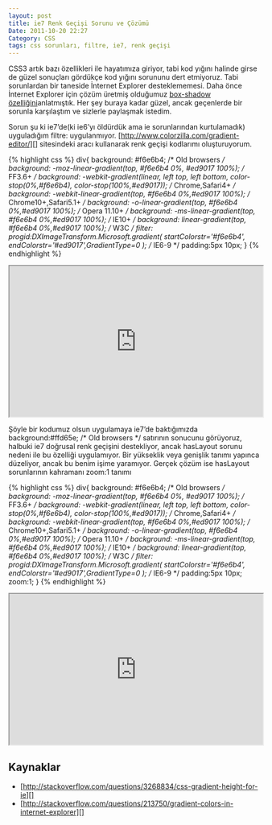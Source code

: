 ```yaml
---
layout: post
title: ie7 Renk Geçişi Sorunu ve Çözümü
Date: 2011-10-20 22:27
Category: CSS
tags: css sorunları, filtre, ie7, renk geçişi
---
```


CSS3 artık bazı özellikleri ile hayatımıza giriyor, tabi kod yığını
halinde girse de güzel sonuçları gördükçe kod yığını sorununu dert
etmiyoruz. Tabi sorunlardan bir taneside İnternet Explorer
desteklememesi. Daha önce İnternet Explorer için çözüm üretmiş olduğumuz
[box-shadow özelliğini][]anlatmıştık. Her şey buraya kadar güzel, ancak
geçenlerde bir sorunla karşılaştım ve sizlerle paylaşmak istedim.

Sorun şu ki ie7’de(ki ie6’yı öldürdük ama ie sorunlarından kurtulamadık)
uyguladığım filtre: uygulanmıyor.
[http://www.colorzilla.com/gradient-editor/][] sitesindeki aracı
kullanarak renk geçişi kodlarımı oluşturuyorum.

{% highlight css %}
div{
    background: #f6e6b4; /* Old browsers */
    background: -moz-linear-gradient(top, #f6e6b4 0%, #ed9017 100%); /* FF3.6+ */
    background: -webkit-gradient(linear, left top, left bottom, color-stop(0%,#f6e6b4), color-stop(100%,#ed9017)); /* Chrome,Safari4+ */
    background: -webkit-linear-gradient(top, #f6e6b4 0%,#ed9017 100%); /* Chrome10+,Safari5.1+ */
    background: -o-linear-gradient(top, #f6e6b4 0%,#ed9017 100%); /* Opera 11.10+ */
    background: -ms-linear-gradient(top, #f6e6b4 0%,#ed9017 100%); /* IE10+ */
    background: linear-gradient(top, #f6e6b4 0%,#ed9017 100%); /* W3C */
    filter: progid:DXImageTransform.Microsoft.gradient( startColorstr='#f6e6b4', endColorstr='#ed9017',GradientType=0 ); /* IE6-9 */
    padding:5px 10px;
}
{% endhighlight %}

<iframe style="width: 100%; height: 300px" src="http://jsfiddle.net/fatihhayri/S9eB2/embedded/result,html,css"></iframe>

Şöyle bir kodumuz olsun uygulamaya ie7’de baktığımızda background:#ffd65e; /* Old browsers */ satırının sonucunu görüyoruz, halbuki ie7
doğrusal renk geçişini destekliyor, ancak hasLayout sorunu nedeni ile bu
özelliği uygulamıyor. Bir yükseklik veya genişlik tanımı yapınca
düzeliyor, ancak bu benim işime yaramıyor. Gerçek çözüm ise hasLayout
sorunlarının kahramanı zoom:1 tanımı

{% highlight css %}
div{
    background: #f6e6b4; /* Old browsers */
    background: -moz-linear-gradient(top, #f6e6b4 0%, #ed9017 100%); /* FF3.6+ */
    background: -webkit-gradient(linear, left top, left bottom, color-stop(0%,#f6e6b4), color-stop(100%,#ed9017)); /* Chrome,Safari4+ */
    background: -webkit-linear-gradient(top, #f6e6b4 0%,#ed9017 100%); /* Chrome10+,Safari5.1+ */
    background: -o-linear-gradient(top, #f6e6b4 0%,#ed9017 100%); /* Opera 11.10+ */
    background: -ms-linear-gradient(top, #f6e6b4 0%,#ed9017 100%); /* IE10+ */
    background: linear-gradient(top, #f6e6b4 0%,#ed9017 100%); /* W3C */
    filter: progid:DXImageTransform.Microsoft.gradient( startColorstr='#f6e6b4', endColorstr='#ed9017',GradientType=0 ); /* IE6-9 */
    padding:5px 10px;
    zoom:1;
}
{% endhighlight %}

<iframe style="width: 100%; height: 300px" src="http://jsfiddle.net/fatihhayri/ReFgk/1/embedded/result,html,css"></iframe>

## Kaynaklar

-   [http://stackoverflow.com/questions/3268834/css-gradient-height-for-ie][]
-   [http://stackoverflow.com/questions/213750/gradient-colors-in-internet-explorer][]

  [box-shadow özelliğini]: http://www.fatihhayrioglu.com/kutulara-golge-vermek-box-shadow/
  [http://www.colorzilla.com/gradient-editor/]: http://www.colorzilla.com/gradient-editor/
  [http://stackoverflow.com/questions/3268834/css-gradient-height-for-ie]: http://stackoverflow.com/questions/3268834/css-gradient-height-for-ie
  [http://stackoverflow.com/questions/213750/gradient-colors-in-internet-explorer]: http://stackoverflow.com/questions/213750/gradient-colors-in-internet-explorer
